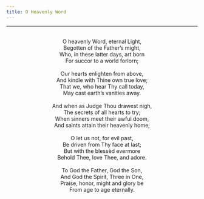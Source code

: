 ```yaml
---
title: O Heavenly Word
---
```


---
<center>
<br/>
O heavenly Word, eternal Light,<br/>
Begotten of the Father’s might,<br/>
Who, in these latter days, art born<br/>
For succor to a world forlorn;<br/>
<br/>
Our hearts enlighten from above,<br/>
And kindle with Thine own true love;<br/>
That we, who hear Thy call today,<br/>
May cast earth’s vanities away.<br/>
<br/>
And when as Judge Thou drawest nigh,<br/>
The secrets of all hearts to try;<br/>
When sinners meet their awful doom,<br/>
And saints attain their heavenly home;<br/>
<br/>
O let us not, for evil past,<br/>
Be driven from Thy face at last;<br/>
But with the blessèd evermore<br/>
Behold Thee, love Thee, and adore.<br/>
<br/>
To God the Father, God the Son,<br/>
And God the Spirit, Three in One,<br/>
Praise, honor, might and glory be<br/>
From age to age eternally.<br/>

</center>